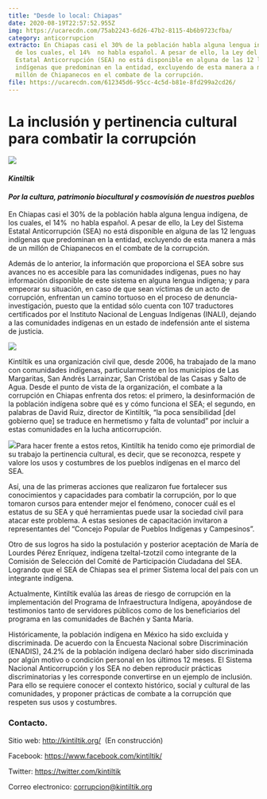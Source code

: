 ```yaml
---
title: "Desde lo local: Chiapas"
date: 2020-08-19T22:57:52.955Z
img: https://ucarecdn.com/75ab2243-6d26-47b2-8115-4b6b9723cfba/
category: anticorrupcion
extracto: En Chiapas casi el 30% de la población habla alguna lengua indígena,
  de los cuales, el 14%  no habla español. A pesar de ello, la Ley del Sistema
  Estatal Anticorrupción (SEA) no está disponible en alguna de las 12 lenguas
  indígenas que predominan en la entidad, excluyendo de esta manera a más de un
  millón de Chiapanecos en el combate de la corrupción.
file: https://ucarecdn.com/612345d6-95cc-4c5d-b81e-8fd299a2cd26/
---
```

<!--StartFragment-->

# La inclusión y pertinencia cultural para combatir la corrupción

[![](https://www.ethos.org.mx/wp-content/uploads/2020/06/KINTILTIK-A.C-01.png)](https://www.ethos.org.mx/wp-content/uploads/2020/06/KINTILTIK-A.C-01.png)

#### ***Kintiltik***

#### *Por la cultura, patrimonio biocultural y cosmovisión de nuestros pueblos*

En Chiapas casi el 30% de la población habla alguna lengua indígena, de los cuales, el 14%  no habla español. A pesar de ello, la Ley del Sistema Estatal Anticorrupción (SEA) no está disponible en alguna de las 12 lenguas indígenas que predominan en la entidad, excluyendo de esta manera a más de un millón de Chiapanecos en el combate de la corrupción.

Además de lo anterior, la información que proporciona el SEA sobre sus avances no es accesible para las comunidades indígenas, pues no hay información disponible de este sistema en alguna lengua indígena; y para empeorar su situación, en caso de que sean víctimas de un acto de corrupción, enfrentan un camino tortuoso en el proceso de denuncia-investigación, puesto que la entidad sólo cuenta con 107 traductores certificados por el Instituto Nacional de Lenguas Indígenas (INALI), dejando a las comunidades indígenas en un estado de indefensión ante el sistema de justicia.

![](https://lh3.googleusercontent.com/-Xp46JK1Rcpk/Xzb8ON4r5rI/AAAAAAAAADk/_19k-PsMDnAdZlggVBHDhjkObXECg81YwCK8BGAsYHg/s512/2020-08-14.png)

Kintiltik es una organización civil que, desde 2006, ha trabajado de la mano con comunidades indígenas, particularmente en los municipios de Las Margaritas, San Andrés Larrainzar, San Cristóbal de las Casas y Salto de Agua. Desde el punto de vista de la organización, el combate a la corrupción en Chiapas enfrenta dos retos: el primero, la desinformación de la población indígena sobre qué es y cómo funciona el SEA; el segundo, en palabras de David Ruiz, director de Kintiltik, “la poca sensibilidad \[del gobierno que] se traduce en hermetismo y falta de voluntad” por incluir a estas comunidades en la lucha anticorrupción.

![](https://lh3.googleusercontent.com/-UQTjCCntPww/Xzb8D6uu12I/AAAAAAAAADg/RFzVkEj2bkMigpou1bmJxIezHBNdLXZlACK8BGAsYHg/s0/2020-08-14.png)Para hacer frente a estos retos, Kintiltik ha tenido como eje primordial de su trabajo la pertinencia cultural, es decir, que se reconozca, respete y valore los usos y costumbres de los pueblos indígenas en el marco del SEA. 

Así, una de las primeras acciones que realizaron fue fortalecer sus conocimientos y capacidades para combatir la corrupción, por lo que tomaron cursos para entender mejor el fenómeno, conocer cuál es el estatus de su SEA y qué herramientas puede usar la sociedad civil para atacar este problema. A estas sesiones de capacitación invitaron a representantes del “Concejo Popular de Pueblos Indígenas y Campesinos”.

Otro de sus logros ha sido la postulación y posterior aceptación de María de Lourdes Pérez Enríquez, indígena tzeltal-tzotzil como integrante de la Comisión de Selección del Comité de Participación Ciudadana del SEA. Logrando que el SEA de Chiapas sea el primer Sistema local del país con un integrante indígena.

Actualmente, Kintiltik evalúa las áreas de riesgo de corrupción en la implementación del Programa de Infraestructura Indígena, apoyándose de testimonios tanto de servidores públicos como de los beneficiarios del programa en las comunidades de Bachén y Santa María.

Históricamente, la población indígena en México ha sido excluida y discriminada. De acuerdo con la Encuesta Nacional sobre Discriminación (ENADIS), 24.2% de la población indígena declaró haber sido discriminada por algún motivo o condición personal en los últimos 12 meses. El Sistema Nacional Anticorrupción y los SEA no deben reproducir prácticas discriminatorias y les corresponde convertirse en un ejemplo de inclusión. Para ello se requiere conocer el contexto histórico, social y cultural de las comunidades, y proponer prácticas de combate a la corrupción que respeten sus usos y costumbres.

### **Contacto**.

Sitio web: <http://kintiltik.org/>  (En construcción)

Facebook: <https://www.facebook.com/kintiltik/>

Twitter: <https://twitter.com/kintiltik>

Correo electronico: corrupcion@kintiltik.org

<!--EndFragment-->